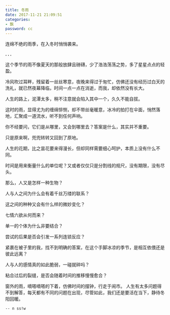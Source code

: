 ```yaml
---
title: 冬雨
date: 2017-11-21 21:09:51
categories:
- 飘
password: cc
---
```


连绵不绝的雨季，在入冬时悄悄袭来。

**. . .**<!-- more -->

这个季节的雨不像夏天的那般放肆且磅礴，少了浩浩荡荡之势，多了星星点点的轻盈。

冷风吹过耳畔，残留着一丝丝寒意，夜晚来得过于匆忙，仿佛还没有经历过白天的洗礼，就已然夜幕降临，时间一点一点在消逝，而我，却依然没有长大。

人生的路上，泥潭太多，稍不注意就会陷入其中一个，久久不能自拔。

这时的雨，显得尤为的缠绵悱恻，却不带丝毫暖意，冰冷的拍打在伞面，悄然落地，汇聚成一道流水，听不到任何声响。

你不经要问，它们是从哪里，又会到哪里去？答案是什么，其实并不重要。

只是原来啊，兜兜转转又回到了原地。

人生的花期，比之昙花要来得漫长，但却同样需要细心呵护，本质上没有什么不同。

时间是用来衡量什么的单位呢？又或者仅仅只是分割线的规尺，没有期限，没有尽头。

那么，人又是怎样一种生物？

人与人之间为什么会有着千丝万缕的联系？

这之间的种种又会有什么样的微妙变化？

七情六欲从何而来？

单一的个体为什么非要结合？

尝试的后果是否会引发一系列连锁反应？

紧裹在被子里的我，找不到明确的答案，在这个手脚冰凉的季节，是相互依偎还是彼此远离？

人与人的感情真的如此脆弱，一碰就碎吗？

粘合过后的裂缝，是否会随着时间的推移慢慢愈合？

窗外的雨，嘀嗒嘀嗒的下着，仿佛时间的摆钟，行走于闹市。
人生有太多问题得不到解答，每天都有不同的问题在出现，尽管如此，我们还是要活在当下，静待冬阳回暖。

`-- n ss!w`